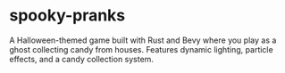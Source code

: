 # spooky-pranks
A Halloween-themed game built with Rust and Bevy where you play as a ghost collecting candy from houses. Features dynamic lighting, particle effects, and a candy collection system.
